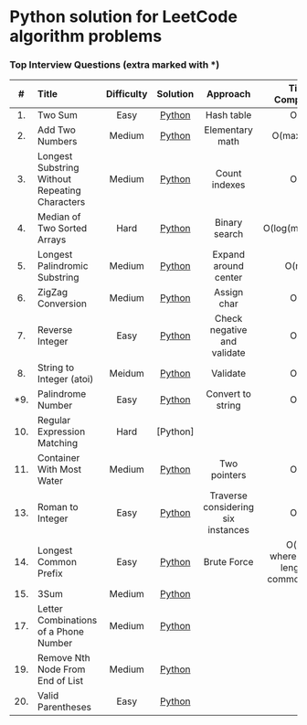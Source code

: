 # Python solution for LeetCode algorithm problems

### Top Interview Questions (extra marked with *)

| #     | Title                                          | Difficulty | Solution | Approach    | Time Complexity | Space Complexity |
|:-----:|:-----------------------------------------------|:----------:|:--------:|:-----------:|:---------------:|:----------------:|
| 1.    | Two Sum                                        | Easy     |[Python](python/001_Two_Sum.py)   | Hash table  | O(n) | O(n)|
| 2.    | Add Two Numbers                                | Medium   |[Python](python/002_Add_Two_Numbers.py) | Elementary math | O(max(m,n))| O(max(m,n))|
| 3.    | Longest Substring Without Repeating Characters | Medium   |[Python](python/003_Longest_Substring_Without_Repeating_Characters.py)| Count indexes | O(n)| O(1)|
|4.     | Median of Two Sorted Arrays                    |Hard      |[Python](python/004_Median_of_Two_Sorted_Arrays.py)|Binary search |O(log(min(m,n)))|O(1)|
|5.     | Longest Palindromic Substring                  |Medium    |[Python](python/005_Longest_Palindromic_Substring.py)|Expand around center|O(n^2)|O(1)|
|6.     | ZigZag Conversion                              |Medium    |[Python](python/006_ZigZag_Conversion.py)|Assign char|O(n)|O(n)|
|7.     | Reverse Integer                                |Easy   |[Python](python/007_Reverse_Integer.py)|Check negative and validate|O(n)|O(1)|
|8.     | String to Integer (atoi)                       |Meidum   |[Python](python/008_String_to_Integer.py)|Validate|O(n)|O(1)|
|\*9.   | Palindrome Number                              |Easy   |[Python](python/009_Palindrome_Number.py)|Convert to string|O(n)|O(1)|
|10.    | Regular Expression Matching                    |Hard |[Python]||||
|11.    | Container With Most Water                      |Medium |[Python](python/011_Container_With_Most_Water.py)|Two pointers|O(n)|O(1)|
|13.    | Roman to Integer                               |Easy|[Python](python/013_Roman_to_Integer.py)|Traverse considering six instances|O(n)|O(1)|
|14.    | Longest Common Prefix                          |Easy|[Python](python/014_Longest_Common_Prefix.py)|Brute Force|O(mk)</br>where k is the length of common prefix|O(k)|
|15.    | 3Sum                                           |Medium|[Python](python/015_3Sum.py)||||
|17.    | Letter Combinations of a Phone Number          |Medium|[Python](python/017_Letter_Combinations_of_a_Phone_Number.py)||||
|19.    | Remove Nth Node From End of List               |Medium|[Python](python/019_Remove_Nth_Node_From_End_of_List.py)||||
|20.    | Valid Parentheses                              |Easy|[Python](python/020_Valid_Parentheses.py)||||        
